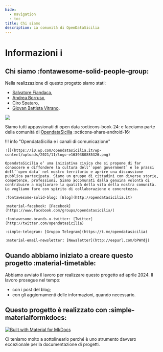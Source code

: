 ```yaml
---
hide:
  - navigation
  - toc
title: Chi siamo
description: La comunità di OpenDataSicilia
---
```



# Informazioni  :information_source:

## Chi siamo :fontawesome-solid-people-group:

Nella realizzazione di questo progetto siamo stati:

  - [Salvatore Fiandaca](https://pigrecoinfinito.com/),
  - [Andrea Borruso](https://aborruso.github.io/),
  - [Ciro Spataro](https://cirospat.readthedocs.io/it/latest/),
  - [Giovan Battista Vitrano](https://coseerobe.it/).

![](https://raw.githubusercontent.com/opendatasicilia/emergenza-idrica-sicilia/main/docs/img/4.png)

Siamo tutti appassionati di open data :octicons-book-24: e facciamo parte della comunità di [OpendataSicilia](https://opendatasicilia.it/) :octicons-share-android-16:

!!! info "OpendataSicilia e i canali di comunicazione"

    ![](https://i0.wp.com/opendatasicilia.it/wp-content/uploads/2021/11/logo-e1639380885326.png)

    OpendataSicilia e’ una iniziativa civica che si propone di far conoscere e diffondere la cultura dell’`open government` e le prassi dell’`open data` nel nostro territorio e aprire una discussione pubblica partecipata. Siamo un gruppo di cittadini con diverse storie, competenze, professioni. Siamo accomunati dalla genuina volontà di contribuire a migliorare la qualità della vita della nostra comunità. Lo vogliamo fare con spirito di collaborazione e concretezza.

    :fontawesome-solid-blog: [Blog](http://opendatasicilia.it)

    :material-facebook: [Facebook](https://www.facebook.com/groups/opendatasicilia/)

    :fontawesome-brands-x-twitter: [Twitter](http://twitter.com/opendatasicilia)

    :simple-telegram: [Gruppo Telegram](https://t.me/opendatasicilia)

    :material-email-newsletter: [Newsletter](http://eepurl.com/bPWYdj)



## Quando abbiamo iniziato a creare questo progetto  :material-timetable:

Abbiamo avviato il lavoro per realizzare questo progetto ad aprile 2024. Il lavoro prosegue nel tempo:

   - con i post del blog;
   - con gli aggiornamenti delle informazioni, quando necessario.


## Questo progetto è realizzato con  :simple-materialformkdocs:

[![Built with Material for MkDocs](https://img.shields.io/badge/Material_for_MkDocs-526CFE?style=for-the-badge&logo=MaterialForMkDocs&logoColor=white)](https://squidfunk.github.io/mkdocs-material/)

Ci teniamo molto a sottolinearlo perché è uno strumento davvero eccezionale per la documentazione di progetti.  
